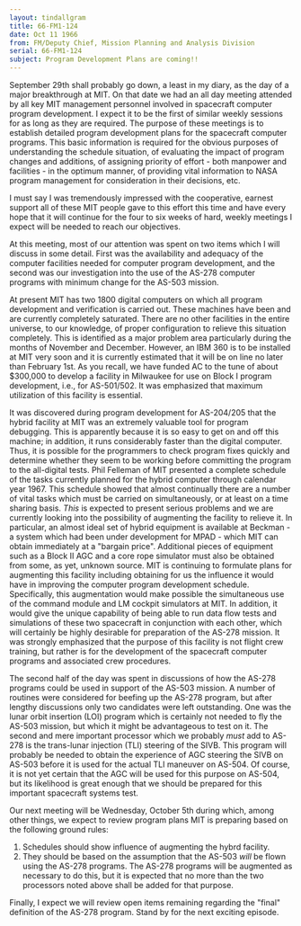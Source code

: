 ```yaml
---
layout: tindallgram
title: 66-FM1-124
date: Oct 11 1966
from: FM/Deputy Chief, Mission Planning and Analysis Division
serial: 66-FM1-124
subject: Program Development Plans are coming!!
---
```

September 29th shall probably go down, a least in my diary,
as the day of a major breakthrough at MIT. On that date we had an all
day meeting attended by all key MIT management personnel involved in
spacecraft computer program development. I expect it to be the first of
similar weekly sessions for as long as they are required. The purpose
of these meetings is to establish detailed program development plans for
the spacecraft computer programs. This basic information is required
for the obvious purposes of understanding the schedule situation, of
evaluating the impact of program changes and additions, of assigning
priority of effort - both manpower and facilities - in the optimum
manner, of providing vital information to NASA program management for
consideration in their decisions, etc.

I must say I was tremendously impressed with the cooperative, earnest
support all of these MIT people gave to this effort this time and have
every hope that it will continue for the four to six weeks of hard,
weekly meetings I expect will be needed to reach our objectives.

At this meeting, most of our attention was spent on two items which I
will discuss in some detail. First was the availability and adequacy
of the computer facilities needed for computer program development, and
the second was our investigation into the use of the AS-278 computer
programs with minimum change for the AS-503 mission.

At present MIT has two 1800 digital computers on which all program development
and verification is carried out. These machines have been and
are currently completely saturated. There are no other facilities in the
entire universe, to our knowledge, of proper configuration to relieve this
situation completely. This is identified as a major problem area particularly
during the months of November and December. However, an IBM 360
is to be installed at MIT very soon and it is currently estimated that
it will be on line no later than February 1st. As you recall, we have
funded AC to the tune of about $300,000 to develop a facility in Milwaukee
for use on Block I program development, i.e., for AS-501/502. It
was emphasized that maximum utilization of this facility is essential.

It was discovered during program development for AS-204/205 that the hybrid
facility at MIT was an extremely valuable tool for program debugging.
This is apparently because it is so easy to get on and off this machine;
in addition, it runs considerably faster than the digital computer. Thus,
it is possible for the programmers to check program fixes quickly and
determine whether they seem to be working before committing the program
to the all-digital tests. Phil Felleman of MIT presented a complete
schedule of the tasks currently planned for the hybrid computer through
calendar year 1967. This schedule showed that almost continually there
are a number of vital tasks which must be carried on simultaneously, or
at least on a time sharing basis. _This_ is expected to present serious
problems and we are currently looking into the possibility of augmenting
the facility to relieve it. In particular, an almost ideal set of hybrid
equipment is available at Beckman - a system which had been under development
for MPAD - which MIT can obtain immediately at a "bargain price".
Additional pieces of equipment such as a Block II AGC and a core rope
simulator must also be obtained from some, as yet, unknown source. MIT
is continuing to formulate plans for augmenting this facility including
obtaining for us the influence it would have in improving the computer
program development schedule. Specifically, this augmentation would
make possible the simultaneous use of the command module and LM cockpit
simulators at MIT. In addition, it would give the unique capability of
being able to run data flow tests and simulations of these two spacecraft
in conjunction with each other, which will certainly be highly desirable
for preparation of the AS-278 mission. It was strongly emphasized that
the purpose of this facility is not flight crew training, but rather is
for the development of the spacecraft computer programs and associated
crew procedures.

The second half of the day was spent in discussions of how the AS-278
programs could be used in support of the AS-503 mission. A number of
routines were considered for beefing up the AS-278 program, but after
lengthy discussions only two candidates were left outstanding. One was
the lunar orbit insertion (LOI) program which is certainly not needed to
fly the AS-503 mission, but which it might be advantageous to test on it.
The second and mere important processor which we probably _must_ add to
AS-278 is the trans-lunar injection (TLI) steering of the SIVB. This
program will probably be needed to obtain the experience of AGC steering
the SIVB on AS-503 before it is used for the actual TLI maneuver on
AS-504. Of course, it is not yet certain that the AGC will be used for
this purpose on AS-504, but its likelihood is great enough that we should
be prepared for this important spacecraft systems test.

Our next meeting will be Wednesday, October 5th during which, among other
things, we expect to review program plans MIT is preparing based on the
following ground rules:

1. Schedules should show influence of augmenting the hybrd facility.
2. They should be based on the assumption that the AS-503 _will_ be
flown using the AS-278 programs. The AS-278 programs will be augmented
as necessary to do this, but it is expected that no more than the two
processors noted above shall be added for that purpose.

Finally, I expect we will review open items remaining regarding the
"final" definition of the AS-278 program. Stand by for the next exciting
episode.
